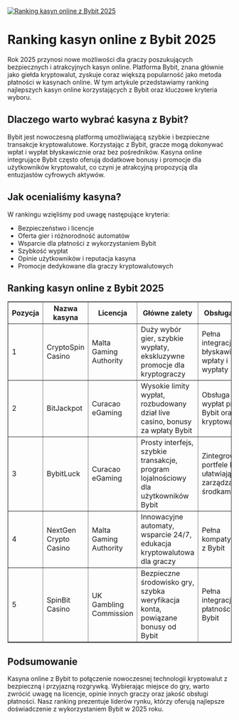 [![Ranking kasyn online z Bybit 2025](https://123-caf.pages.dev/gitsignup.png)](https://vrmoo.ru/Bt82HjjY)

<h1>Ranking kasyn online z Bybit 2025</h1> <p>Rok 2025 przynosi nowe możliwości dla graczy poszukujących bezpiecznych i atrakcyjnych kasyn online. Platforma Bybit, znana głównie jako giełda kryptowalut, zyskuje coraz większą popularność jako metoda płatności w kasynach online. W tym artykule przedstawiamy ranking najlepszych kasyn online korzystających z Bybit oraz kluczowe kryteria wyboru.</p>  <h2>Dlaczego warto wybrać kasyna z Bybit?</h2> <p>Bybit jest nowoczesną platformą umożliwiającą szybkie i bezpieczne transakcje kryptowalutowe. Korzystając z Bybit, gracze mogą dokonywać wpłat i wypłat błyskawicznie oraz bez pośredników. Kasyna online integrujące Bybit często oferują dodatkowe bonusy i promocje dla użytkowników kryptowalut, co czyni je atrakcyjną propozycją dla entuzjastów cyfrowych aktywów.</p>  <h2>Jak ocenialiśmy kasyna?</h2> <p>W rankingu wzięliśmy pod uwagę następujące kryteria:</p> <ul>   <li>Bezpieczeństwo i licencje</li>   <li>Oferta gier i różnorodność automatów</li>   <li>Wsparcie dla płatności z wykorzystaniem Bybit</li>   <li>Szybkość wypłat</li>   <li>Opinie użytkowników i reputacja kasyna</li>   <li>Promocje dedykowane dla graczy kryptowalutowych</li> </ul>  <h2>Ranking kasyn online z Bybit 2025</h2> <table border="1" cellpadding="8" cellspacing="0" style="border-collapse: collapse; width: 100%;">   <thead>     <tr>       <th>Pozycja</th>       <th>Nazwa kasyna</th>       <th>Licencja</th>       <th>Główne zalety</th>       <th>Obsługa Bybit</th>     </tr>   </thead>   <tbody>     <tr>       <td>1</td>       <td>CryptoSpin Casino</td>       <td>Malta Gaming Authority</td>       <td>Duży wybór gier, szybkie wypłaty, ekskluzywne promocje dla kryptograczy</td>       <td>Pełna integracja, błyskawiczne wpłaty i wypłaty</td>     </tr>     <tr>       <td>2</td>       <td>BitJackpot</td>       <td>Curacao eGaming</td>       <td>Wysokie limity wypłat, rozbudowany dział live casino, bonusy za wpłaty Bybit</td>       <td>Obsługa wpłat i wypłat przez Bybit oraz inne kryptowaluty</td>     </tr>     <tr>       <td>3</td>       <td>BybitLuck</td>       <td>Curacao eGaming</td>       <td>Prosty interfejs, szybkie transakcje, program lojalnościowy dla użytkowników Bybit</td>       <td>Zintegrowane portfele Bybit ułatwiające zarządzanie środkami</td>     </tr>     <tr>       <td>4</td>       <td>NextGen Crypto Casino</td>       <td>Malta Gaming Authority</td>       <td>Innowacyjne automaty, wsparcie 24/7, edukacja kryptowalutowa dla graczy</td>       <td>Pełna kompatybilność z Bybit</td>     </tr>     <tr>       <td>5</td>       <td>SpinBit Casino</td>       <td>UK Gambling Commission</td>       <td>Bezpieczne środowisko gry, szybka weryfikacja konta, powiązane bonusy od Bybit</td>       <td>Pełna integracja płatności z Bybit</td>     </tr>   </tbody> </table>  <h2>Podsumowanie</h2> <p>Kasyna online z Bybit to połączenie nowoczesnej technologii kryptowalut z bezpieczną i przyjazną rozgrywką. Wybierając miejsce do gry, warto zwrócić uwagę na licencje, opinie innych graczy oraz jakość obsługi płatności. Nasz ranking prezentuje liderów rynku, którzy oferują najlepsze doświadczenie z wykorzystaniem Bybit w 2025 roku.</p>